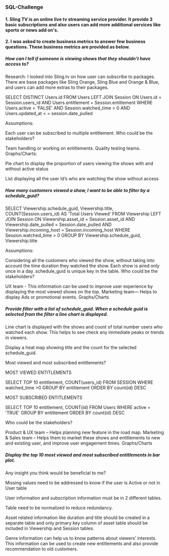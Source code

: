 
### SQL-Challenge

#### 1. Sling TV is an online live tv streaming service provider. It provide 3 basic subscriptions and also users can add more additional services like sports or news add on's. 
#### 2. I was asked to create business metrics to answer few business questions. These business metrics are provided as below.


##### How can I tell if someone is viewing shows that they shouldn’t have access to?
Research: I looked into Sling.tv on how user can subscribe to packages. There are base packages like Sling Orange, Sling Blue and Orange & Blue, and users can add more extras to their packages.

SELECT DISTINCT Users.id FROM Users LEFT JOIN Session ON Users.id = Session.users_id AND Users.entitlement = Session.entitlement WHERE Users.active = 'FALSE' AND Session.watched_time > 0 AND Users.updated_at < = session.date_pulled

Assumptions:

Each user can be subscribed to multiple entitlement.
Who could be the stakeholders?

Team handling or working on entitlements.
Quality testing teams.
Graphs/Charts:

Pie chart to display the proportion of users viewing the shows with and without active status

List displaying all the user Id’s who are watching the show without access

##### How many customers viewed a show, I want to be able to filter by a schedule_guid?

SELECT Viewership.schedule_guid, Viewership.title, COUNT(Session.users_id) AS 'Total Users Viewed' FROM Viewership LEFT JOIN Session ON Viewership.asset_id = Session.asset_id AND Viewership.date_pulled = Session.date_pulled AND Viewership.incoming_host = Session.incoming_host WHERE Session.watched_time > 0 GROUP BY Viewership.schedule_guid, Viewership.title

Assumptions:

Considering all the customers who viewed the show, without taking into account the time duration they watched the show.
Each show is aired only once in a day.
schedule_guid is unique key in the table.
Who could be the stakeholders?

UX team - This information can be used to improve user experience by displaying the most viewed shows on the top.
Marketing team— Helps to display Ads or promotional events.
Graphs/Charts

##### Provide filter with a list of schedule_guid. When a schedule guid is selected from the filter a line chart is displayed.

Line chart is displayed with the shows and count of total number users who watched each show. This helps to see check any immediate peaks or trends in viewers.

Display a heat map showing title and the count for the selected schedule_guid.

Most viewed and most subscribed entitlements?

MOST VIEWED ENTITLEMENTS

SELECT TOP 10 entitlement, COUNT(users_id)
FROM SESSION WHERE watched_time >0 GROUP BY entitlement ORDER BY count(id) DESC

MOST SUBSCRIBED ENTITLEMENTS

SELECT TOP 10 entitlement, COUNT(id)
FROM Users WHERE active = 'TRUE' GROUP BY entitlement ORDER BY count(id) DESC

Who could be the stakeholders?

Product & UX team – Helps planning new feature in the road map.
Marketing & Sales team – Helps them to market these shows and entitlements to new and existing user, and improve user engagement times.
Graphs/Charts

##### Display the top 10 most viewed and most subscribed entitlements in bar plot.

Any insight you think would be beneficial to me?

Missing values need to be addressed to know if the user is Active or not in User table

User information and subscription information must be in 2 different tables.

Table need to be normalized to reduce redundancy.

Asset related information like duration and title should be created in a separate table and only primary key column of asset table should be included in Viewership and Session tables.

Genre information can help us to know patterns about viewers’ interests. This information can be used to create new entitlements and also provide recommendation to old customers.

